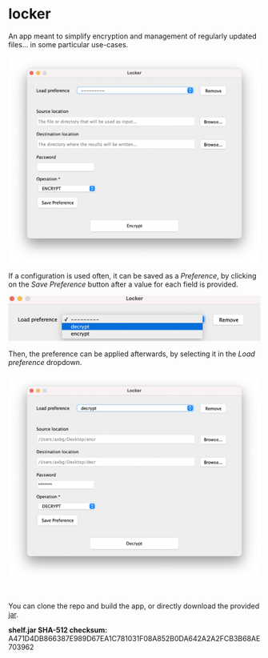 # locker

An app meant to simplify encryption and management of regularly updated files... in some particular use-cases.

![App preview](./.images/0-preview.png)

If a configuration is used often, it can be saved as a *Preference*, by clicking on the *Save Preference* button after a
value for each field is provided.

![Preference preview](./.images/1-preferences.png)

Then, the preference can be applied afterwards, by selecting it in the *Load preference* dropdown.

![Applied preference](./.images/2-applied-preferences.png)

#

You can clone the repo and build the app, or directly download the provided [jar](./locker.jar).

**shelf.jar SHA-512 checksum:**
A471D4DB866387E989D67EA1C781031F08A852B0DA642A2A2FCB3B68AE703962
